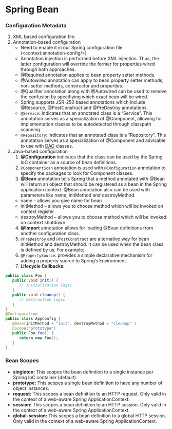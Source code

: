 # Spring Bean

### Configuration Metadata

1. XML based configuration file.
2. Annotation-based configuration
   * Need to enable it in our Spring configuration file \(&lt;context:annotation-config/&gt;\)
   *  Annotation injection is performed before XML injection. Thus, the latter configuration will override the former for properties wired through both approaches.
   *  @Required annotation applies to bean property setter methods.
   *  @Autowired annotation can apply to bean property setter methods, non-setter methods, constructor and properties.
   *  @Qualifier annotation along with @Autowired can be used to remove the confusion by specifiying which exact bean will be wired.
   *  Spring supports JSR-250 based annotations which include @Resource, @PostConstruct and @PreDestroy annotations.
   * `@Service`: Indicates that an annotated class is a “Service”. This annotation serves as a specialization of @Component, allowing for implementation classes to be autodetected through classpath scanning.
   * `@Repository`: Indicates that an annotated class is a “Repository”. This annotation serves as a specialization of @Component and advisable to use with [DAO](https://www.journaldev.com/16813/dao-design-pattern) classes.
3. Java-based configuration 
   1.  **@Configuration** indicates that the class can be used by the Spring IoC container as a source of bean definitions.
   2.  `@ComponentScan` annotation is used with `@Configuration` annotation to specify the packages to look for Component classes.
   3.  **@Bean** annotation tells Spring that a method annotated with @Bean will return an object that should be registered as a bean in the Spring application context. @Bean annotation also can be used with parameters like name, initMethod and destroyMethod.
      * name – allows you give name for bean
      * initMethod – allows you to choose method which will be invoked on context register
      * destroyMethod – allows you to choose method which will be invoked on context shutdown
   4.  **@Import** annotation allows for loading @Bean definitions from another configuration class.
   5.  `@PreDestroy` and `@PostConstruct` are alternative way for bean initMethod and destroyMethod. It can be used when the bean class is defined by us. For example;
   6.  `@PropertySource`: provides a simple declarative mechanism for adding a property source to Spring’s Environment. 
   7. **Lifecycle Callbacks:** 

```java
public class Foo {
   public void init() {
      // initialization logic
   }
   public void cleanup() {
      // destruction logic
   }
}
@Configuration
public class AppConfig {
   @Bean(initMethod = "init", destroyMethod = "cleanup" )
   @Scope("prototype")
   public Foo foo() {
      return new Foo();
   }
}
```

### Bean Scopes

* **singleton:** This scopes the bean definition to a single instance per Spring IoC container \(default\).
* **prototype:** This scopes a single bean definition to have any number of object instances.
* **request:** This scopes a bean definition to an HTTP request. Only valid in the context of a web-aware Spring ApplicationContext.
* **session:** This scopes a bean definition to an HTTP session. Only valid in the context of a web-aware Spring ApplicationContext.
* **global-session:** This scopes a bean definition to a global HTTP session. Only valid in the context of a web-aware Spring ApplicationContext.

